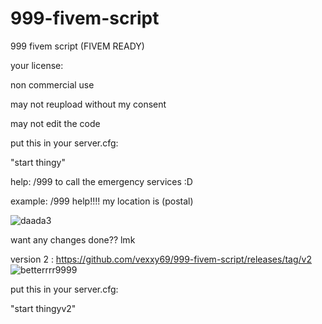 # 999-fivem-script
999 fivem script (FIVEM READY)


your license:

non commercial use

may not reupload without my consent

may not edit the code

put this in your server.cfg:

"start thingy"

help: 
/999 to call the emergency services :D



example: 
/999 help!!!! my location is (postal) 

![daada3](https://user-images.githubusercontent.com/122513007/232819485-77c97df9-cd18-45f5-aa2f-72b510f7c4e3.JPG)


want any changes done?? lmk 

version 2 : https://github.com/vexxy69/999-fivem-script/releases/tag/v2
![betterrrr9999](https://user-images.githubusercontent.com/122513007/233119355-0e336272-73ec-4604-8f5f-6da795b0761b.JPG)


put this in your server.cfg:

"start thingyv2"
